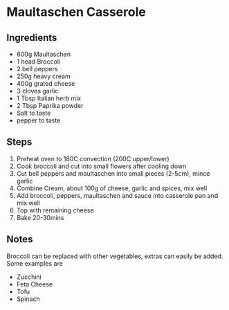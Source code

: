 # Maultaschen Casserole

## Ingredients

* 600g Maultaschen
* 1 head Broccoli
* 2 bell peppers
* 250g heavy cream
* 400g grated cheese 
* 3 cloves garlic
* 1 Tbsp Italian herb mix 
* 2 Tbsp Paprika powder 
* Salt to taste
* pepper to taste

## Steps

1. Preheat oven to 180C convection (200C upper/lower)
1. Cook broccoli and cut into small flowers after cooling down
2. Cut bell peppers and maultaschen into small pieces (2-5cm), mince garlic
3. Combine Cream, about 100g of cheese, garlic and spices, mix well
4. Add broccoli, peppers, maultaschen and sauce into casserole pan and mix well
5. Top with remaining cheese
6. Bake 20-30mins

## Notes 

Broccoli can be replaced with other vegetables, extras can easily be added.
Some examples are 

* Zucchini
* Feta Cheese
* Tofu
* Spinach

